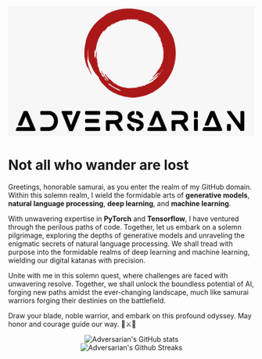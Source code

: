 <p align="center">
<img src="https://github.com/Adversarian/Adversarian/blob/main/adversarian.png">
</p>

# Not all who wander are lost

Greetings, honorable samurai, as you enter the realm of my GitHub domain. Within this solemn realm, I wield the formidable arts of **generative models**, **natural language processing**, **deep learning**, and **machine learning**.

With unwavering expertise in **PyTorch** and **Tensorflow**, I have ventured through the perilous paths of code. Together, let us embark on a solemn pilgrimage, exploring the depths of generative models and unraveling the enigmatic secrets of natural language processing. We shall tread with purpose into the formidable realms of deep learning and machine learning, wielding our digital katanas with precision.

Unite with me in this solemn quest, where challenges are faced with unwavering resolve. Together, we shall unlock the boundless potential of AI, forging new paths amidst the ever-changing landscape, much like samurai warriors forging their destinies on the battlefield.

Draw your blade, noble warrior, and embark on this profound odyssey. May honor and courage guide our way. 🌸⚔️🏯

<p align="center">
  <img src="https://github-readme-stats.vercel.app/api?username=Adversarian&show_icons=true&theme=dracula" alt="Adversarian's GitHub stats" /><br />
  <img src="https://github-readme-streak-stats.herokuapp.com/?user=Adversarian&theme=dracula" alt="Adversarian's Github Streaks" />
</p>
